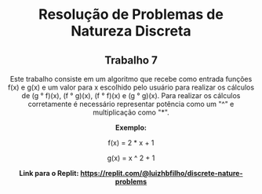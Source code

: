 <div align="center">

# Resolução de Problemas de Natureza Discreta

## Trabalho 7 

Este trabalho consiste em um algoritmo que recebe como entrada funções f(x) e g(x) e um valor para x escolhido pelo usuário para realizar os cálculos de (g ° f)(x), (f ° g)(x), (f ° f)(x) e (g ° g)(x). Para realizar os cálculos corretamente é necessário representar potência como um "^" e multiplicação como "*".

**Exemplo:** 

f(x) = 2 * x + 1

g(x) = x ^ 2 + 1

**Link para o Replit: https://replit.com/@luizhbfilho/discrete-nature-problems**

</div>